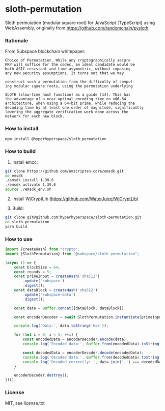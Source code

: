 # sloth-permutation
Sloth permutation (modular square root) for JavaScript (TypeScript) using WebAssembly, originally from https://github.com/randomchain/pysloth

### Rationale

From Subspace blockchain whitepaper:
```
Choice of Permutation. While any cryptographically secure
PRP will suffice for the codec, an ideal candidate would be
both ASIC resistant and time-asymmetric, without imposing
any new security assumptions. It turns out that we may

construct such a permutation from the difficulty of comput-
ing modular square roots, using the permutation underlying

SLOTH (slow-time hash function) as a guide [14]. This has
the advantage of a near-optimal encoding time on x86-64
architecture, when using a 64-bit prime, while reducing the
decoding time by at least one order of magnitude, significantly
lowering the aggregate verification work done across the
network for each new block.
```

### How to install
```bash
npm install @hyperhyperspace/sloth-permutation
```

### How to build

1. Install emcc:
```bash
git clone https://github.com/emscripten-core/emsdk.git 
cd emsdk
./emsdk install 1.39.0
./emsdk activate 1.39.0
source ./emsdk_env.sh
```

2. Install WjCryptLib (https://github.com/WaterJuice/WjCryptLib)

3. Build:
```bash
git clone git@github.com:hyperhyperspace/sloth-permutation.git
cd sloth-permutation
yarn build
```

### How to use
```typescript
import {createHash} from "crypto";
import {SlothPermutation} from "@subspace/sloth-permutation";

(async () => {
    const blockSize = 64;
    const rounds = 5;
    const primeInput = createHash('sha512')
        .update('subspace')
        .digest();
    const dataBlock = createHash('sha512')
        .update('subspace-data')
        .digest();

    const data = Buffer.concat([dataBlock, dataBlock]);

    const encoderDecoder = await SlothPermutation.instantiate(primeInput, blockSize, rounds);

    console.log('Data:', data.toString('hex'));

    for (let i = 0; i < 5; ++i) {
        const encodedData = encoderDecoder.encode(data);
        console.log('Encoded data:', Buffer.from(encodedData).toString('hex'));

        const decodedData = encoderDecoder.decode(encodedData);
        console.log('Decoded data:', Buffer.from(decodedData).toString('hex'));
        console.log('Decoded correctly: ', data.join(',') === decodedData.join(','));
    }

    encoderDecoder.destroy();
})();
```

### License
MIT, see license.txt
